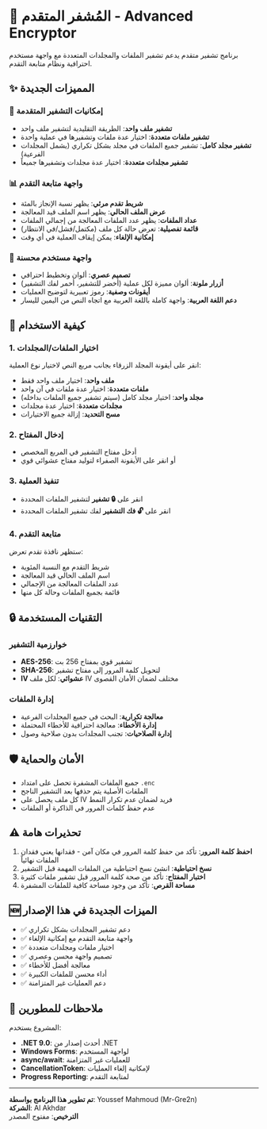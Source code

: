 # 🔐 المُشفر المتقدم - Advanced Encryptor

برنامج تشفير متقدم يدعم تشفير الملفات والمجلدات المتعددة مع واجهة مستخدم احترافية ونظام متابعة التقدم.

## ✨ المميزات الجديدة

### 🎯 إمكانيات التشفير المتقدمة
- **تشفير ملف واحد**: الطريقة التقليدية لتشفير ملف واحد
- **تشفير ملفات متعددة**: اختيار عدة ملفات وتشفيرها في عملية واحدة
- **تشفير مجلد كامل**: تشفير جميع الملفات في مجلد بشكل تكراري (يشمل المجلدات الفرعية)
- **تشفير مجلدات متعددة**: اختيار عدة مجلدات وتشفيرها جميعاً

### 📊 واجهة متابعة التقدم
- **شريط تقدم مرئي**: يظهر نسبة الإنجاز بالمئة
- **عرض الملف الحالي**: يظهر اسم الملف قيد المعالجة
- **عداد الملفات**: يظهر عدد الملفات المعالجة من إجمالي الملفات
- **قائمة تفصيلية**: تعرض حالة كل ملف (مكتمل/فشل/في الانتظار)
- **إمكانية الإلغاء**: يمكن إيقاف العملية في أي وقت

### 🎨 واجهة مستخدم محسنة
- **تصميم عصري**: ألوان وتخطيط احترافي
- **أزرار ملونة**: ألوان مميزة لكل عملية (أخضر للتشفير، أحمر لفك التشفير)
- **أيقونات وصفية**: رموز تعبيرية لتوضيح العمليات
- **دعم اللغة العربية**: واجهة كاملة باللغة العربية مع اتجاه النص من اليمين لليسار

## 🚀 كيفية الاستخدام

### 1. اختيار الملفات/المجلدات
انقر على أيقونة المجلد الزرقاء بجانب مربع النص لاختيار نوع العملية:

- **ملف واحد**: اختيار ملف واحد فقط
- **ملفات متعددة**: اختيار عدة ملفات في آن واحد
- **مجلد واحد**: اختيار مجلد كامل (سيتم تشفير جميع الملفات بداخله)
- **مجلدات متعددة**: اختيار عدة مجلدات
- **مسح التحديد**: إزالة جميع الاختيارات

### 2. إدخال المفتاح
- أدخل مفتاح التشفير في المربع المخصص
- أو انقر على الأيقونة الصفراء لتوليد مفتاح عشوائي قوي

### 3. تنفيذ العملية
- انقر على **🔒 تشفير** لتشفير الملفات المحددة
- انقر على **🔓 فك التشفير** لفك تشفير الملفات المحددة

### 4. متابعة التقدم
ستظهر نافذة تقدم تعرض:
- شريط التقدم مع النسبة المئوية
- اسم الملف الحالي قيد المعالجة
- عدد الملفات المعالجة من الإجمالي
- قائمة بجميع الملفات وحالة كل منها

## 🔒 التقنيات المستخدمة

### خوارزمية التشفير
- **AES-256**: تشفير قوي بمفتاح 256 بت
- **SHA-256**: لتحويل كلمة المرور إلى مفتاح تشفير
- **IV عشوائي**: لكل ملف IV مختلف لضمان الأمان القصوى

### إدارة الملفات
- **معالجة تكرارية**: البحث في جميع المجلدات الفرعية
- **إدارة الأخطاء**: معالجة احترافية للأخطاء المحتملة
- **إدارة الصلاحيات**: تجنب المجلدات بدون صلاحية وصول

## 🛡️ الأمان والحماية

- جميع الملفات المشفرة تحصل على امتداد `.enc`
- الملفات الأصلية يتم حذفها بعد التشفير الناجح
- كل ملف يحصل على IV فريد لضمان عدم تكرار النمط
- عدم حفظ كلمات المرور في الذاكرة أو الملفات

## ⚠️ تحذيرات هامة

1. **احفظ كلمة المرور**: تأكد من حفظ كلمة المرور في مكان آمن - فقدانها يعني فقدان الملفات نهائياً
2. **نسخ احتياطية**: انشئ نسخ احتياطية من الملفات المهمة قبل التشفير
3. **اختبار المفتاح**: تأكد من صحة كلمة المرور قبل تشفير ملفات كثيرة
4. **مساحة القرص**: تأكد من وجود مساحة كافية للملفات المشفرة

## 🆕 الميزات الجديدة في هذا الإصدار

- ✅ دعم تشفير المجلدات بشكل تكراري
- ✅ واجهة متابعة التقدم مع إمكانية الإلغاء
- ✅ اختيار ملفات ومجلدات متعددة
- ✅ تصميم واجهة محسن وعصري
- ✅ معالجة أفضل للأخطاء
- ✅ أداء محسن للملفات الكبيرة
- ✅ دعم العمليات غير المتزامنة

## 📝 ملاحظات للمطورين

المشروع يستخدم:
- **.NET 9.0**: أحدث إصدار من .NET
- **Windows Forms**: لواجهة المستخدم
- **async/await**: للعمليات غير المتزامنة
- **CancellationToken**: لإمكانية إلغاء العمليات
- **Progress Reporting**: لمتابعة التقدم

---

**تم تطوير هذا البرنامج بواسطة**: Youssef Mahmoud (Mr-Gre2n)  
**الشركة**: Al Akhdar  
**الترخيص**: مفتوح المصدر